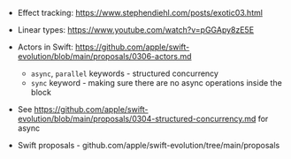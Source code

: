 - Effect tracking: https://www.stephendiehl.com/posts/exotic03.html
- Linear types: https://www.youtube.com/watch?v=pGGApy8zE5E
- Actors in Swift: https://github.com/apple/swift-evolution/blob/main/proposals/0306-actors.md
    
    - `async`, `parallel` keywords - structured concurrency
    - `sync` keyword - making sure there are no async operations inside the block
  
- See https://github.com/apple/swift-evolution/blob/main/proposals/0304-structured-concurrency.md for async
- Swift proposals - github.com/apple/swift-evolution/tree/main/proposals
